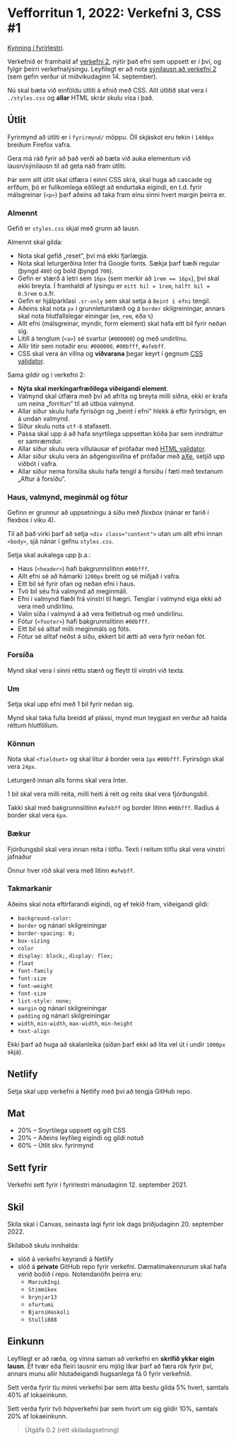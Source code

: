 # Vefforritun 1, 2022: Verkefni 3, CSS #1

[Kynning í fyrirlestri](https://youtu.be/GCs3G7HkRmA).

Verkefnið er framhald af [verkefni 2](https://github.com/vefforritun/vef1-2022-v2), nýtir það efni sem uppsett er í því, og fylgir þeirri verkefnalýsingu. Leyfilegt er að nota [sýnilausn að verkefni 2](https://github.com/vefforritun/vef1-2022-v2-synilausn) (sem gefin verður út miðvikudaginn 14. september).

Nú skal bæta við einföldu útliti á efnið með CSS. Allt útlitið skal vera í `./styles.css` og **allar** HTML skrár skulu vísa í það.

## Útlit

Fyrirmynd að útliti er í `fyrirmynd/` möppu. Öll skjáskot eru tekin í `1400px` breiðum Firefox vafra.

Gera má ráð fyrir að það verði að bæta við auka elementum við lausn/sýnilausn til að geta náð fram útliti.

Þar sem allt útlit skal útfæra í einni CSS skrá, skal huga að cascade og erfðum, þó er fullkomlega eðlilegt að endurtaka eigindi, en t.d. fyrir málsgreinar (`<p>`) þarf aðeins að taka fram einu sinni hvert margin þeirra er.

### Almennt

Gefið er `styles.css` skjal með grunn að lausn.

Almennt skal gilda:

* Nota skal gefið „reset“, því má ekki fjarlægja.
* Nota skal leturgerðina Inter frá Google fonts. Sækja þarf bæði regular (þyngd `400`) og bold (þyngd `700`).
* Gefin er stærð á letri sem `16px` (sem merkir að `1rem == 16px`), því skal ekki breyta. Í framhaldi af lýsingu er `eitt bil = 1rem`, `hálft bil = 0.5rem` o.s.fr.
* Gefin er hjálparklasi `.sr-only` sem skal setja á `Beint í efni` tengil.
* Aðeins skal nota `px` í grunnleturstærð og á `border` skilgreiningar, annars skal nota hlutfallslegar einingar (`em`, `rem`, eða `%`)
* Allt efni (málsgreinar, myndir, form element) skal hafa eitt bil fyrir neðan sig.
* Litill á tenglum (`<a>`) sé svartur (`#000000`) og með undirlínu.
* Allir litir sem notaðir eru: `#000000`, `#00bfff`, `#afebff`.
* CSS skal vera án villna og **viðvarana** þegar keyrt í gegnum [CSS validator](https://jigsaw.w3.org/css-validator/).

Sama gildir og í verkefni 2:

* **Nýta skal merkingarfræðilega viðeigandi element**.
* Valmynd skal útfæra með því að afrita og breyta milli síðna, ekki er krafa um neina „forritun“ til að útbúa valmynd.
* Allar síður skulu hafa fyrisögn og „beint í efni“ hlekk á eftir fyrirsögn, en á undan valmynd.
* Síður skulu nota `utf-8` stafasett.
* Passa skal upp á að hafa snyrtilega uppsettan kóða þar sem inndráttur er samræmdur.
* Allar síður skulu vera villulausar ef prófaðar með [HTML validator](https://validator.w3.org/).
* Allar síður skulu vera án aðgengisvillna ef prófaðar með [aXe](https://www.deque.com/axe/), setjið upp viðbót í vafra.
* Allar síður nema forsíða skulu hafa tengil á forsíðu í fæti með textanum „Aftur á forsíðu“.

### Haus, valmynd, meginmál og fótur

Gefinn er grunnur að uppsetningu á síðu með _flexbox_ (nánar er farið í flexbox í viku 4).

Til að það virki þarf að setja `<div class="content">` utan um allt efni innan `<body>`, sjá nánar í gefnu `styles.css`.

Setja skal aukalega upp þ.a.:

* Haus (`<header>`) hafi bakgrunnslitinn `#00bfff`.
* Allt efni sé að hámarki `1200px` breitt og sé miðjað í vafra.
* Eitt bil sé fyrir ofan og neðan efni í haus.
* Tvö bil séu frá valmynd að meginmáli.
* Efni í valmynd flæði frá vinstri til hægri. Tenglar í valmynd eiga ekki að vera með undirlínu.
* Valin síða í valmynd á að vera feitletruð og með undirlínu.
* Fótur (`<footer>`) hafi bakgrunnslitinn `#00bfff`.
* Eitt bil sé alltaf milli meginmáls og fóts.
* Fótur sé alltaf neðst á síðu, ekkert bil ætti að vera fyrir neðan fót.

### Forsíða

Mynd skal vera í sinni réttu stærð og fleytt til vinstri við texta.

### Um

Setja skal upp efni með 1 bil fyrir neðan sig.

Mynd skal taka fulla breidd af plássi, mynd mun teygjast en verður að halda réttum hlutföllum.

### Könnun

Nota skal `<fieldset>` og skal litur á border vera `1px` `#00bfff`. Fyrirsögn skal vera `24px`.

Leturgerð innan alls forms skal vera Inter.

1 bil skal vera milli reita, milli heiti á reit og reits skal vera fjórðungsbil.

Takki skal með bakgrunnslitinn `#afebff` og border litinn `#00bfff`. Radíus á border skal vera `6px`.

### Bækur

Fjórðungsbil skal vera innan reita í töflu. Texti í reitum töflu skal vera vinstri jafnaður

Önnur hver röð skal vera með litinn `#afebff`.

### Takmarkanir

Aðeins skal nota eftirfarandi eigindi, og ef tekið fram, viðeigandi gildi:

* `background-color:`
* `border` og nánari skilgreiningar
* `border-spacing: 0;`
* `box-sizing`
* `color`
* `display: block;`, `display: flex;`
* `float`
* `font-family`
* `font-size`
* `font-weight`
* `font-size`
* `list-style: none;`
* `margin` og nánari skilgreiningar
* `padding` og nánari skilgreiningar
* `width`, `min-width`, `max-width`, `min-height`
* `text-align`

Ekki þarf að huga að skalanleika (síðan þarf ekki að líta vel út í undir `1000px` skjá).

## Netlify

Setja skal upp verkefni á Netlify með því að tengja GitHub repo.

## Mat

* 20% – Snyrtilega uppsett og gilt CSS
* 20% – Aðeins leyfileg eigindi og gildi notuð
* 60% – Útlit skv. fyrirmynd

## Sett fyrir

Verkefni sett fyrir í fyrirlestri mánudaginn 12. september 2021.

## Skil

Skila skal í Canvas, seinasta lagi fyrir lok dags þriðjudaginn 20. september 2022.

Skilaboð skulu innihalda:

* slóð á verkefni keyrandi á Netlify
* slóð á **private** GitHub repo fyrir verkefni. Dæmatímakennurum skal hafa verið boðið í repo. Notendanöfn þeirra eru:
  * `MarzukIngi`
  * `Stimmikex`
  * `brynjar13`
  * `ofurtumi`
  * `BjarniHaskoli`
  * `Stulli888`

## Einkunn

Leyfilegt er að ræða, og vinna saman að verkefni en **skrifið ykkar eigin lausn**. Ef tvær eða fleiri lausnir eru mjög líkar þarf að færa rök fyrir því, annars munu allir hlutaðeigandi hugsanlega fá 0 fyrir verkefnið.

Sett verða fyrir tíu minni verkefni þar sem átta bestu gilda 5% hvert, samtals 40% af lokaeinkunn.

Sett verða fyrir tvö hópverkefni þar sem hvort um sig gildir 10%, samtals 20% af lokaeinkunn.

> Útgáfa 0.2 (rétt skiladagsetning)
